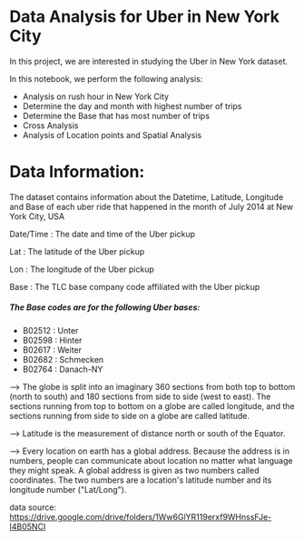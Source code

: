 # Data Analysis for Uber in New York City
In this project, we are interested in studying the Uber in New York dataset.

In this notebook, we perform the following analysis:

- Analysis on rush hour in New York City
- Determine the day and month with highest number of trips
- Determine the Base that has most number of trips
- Cross Analysis
- Analysis of Location points and Spatial Analysis

# Data Information:
The dataset contains information about the Datetime, Latitude, Longitude and Base of each uber ride that happened in the month of July 2014 at New York City, USA

Date/Time : The date and time of the Uber pickup

Lat : The latitude of the Uber pickup

Lon : The longitude of the Uber pickup

Base : The TLC base company code affiliated with the Uber pickup

##### The Base codes are for the following Uber bases:
  - B02512 : Unter
  - B02598 : Hinter
  - B02617 : Weiter
  - B02682 : Schmecken
  - B02764 : Danach-NY

--> The globe is split into an imaginary 360 sections from both top to bottom (north to south) and 180 sections from side to side (west to east). The sections running from top to bottom on a globe are called longitude, and the sections running from side to side on a globe are called latitude.

--> Latitude is the measurement of distance north or south of the Equator.

--> Every location on earth has a global address. Because the address is in numbers, people can communicate about location no matter what language they might speak. A global address is given as two numbers called coordinates. The two numbers are a location's latitude number and its longitude number ("Lat/Long").

data source: https://drive.google.com/drive/folders/1Ww6GlYR119erxf9WHnssFJe-I4B05NCl 
